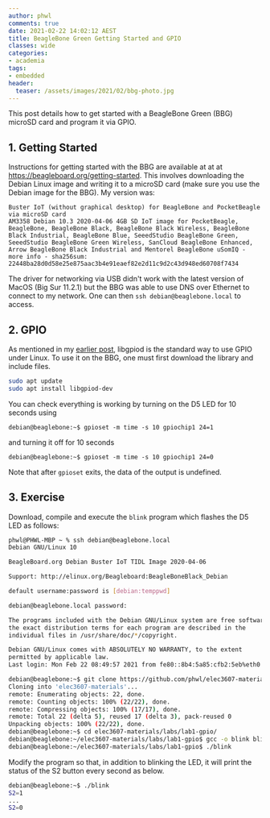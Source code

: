 ```yaml
---
author: phwl
comments: true
date: 2021-02-22 14:02:12 AEST
title: BeagleBone Green Getting Started and GPIO
classes: wide
categories:
- academia
tags:
- embedded
header:
  teaser: /assets/images/2021/02/bbg-photo.jpg
---
```


This post details how to get started with a BeagleBone Green (BBG) microSD card and
program it via GPIO.

## 1. Getting Started
Instructions for getting started with the BBG are available at at 
at <https://beagleboard.org/getting-started>. This involves downloading
the Debian Linux image and writing it to a microSD card (make sure you
use the Debian image for the BBG). My version was:
```
Buster IoT (without graphical desktop) for BeagleBone and PocketBeagle via microSD card
AM3358 Debian 10.3 2020-04-06 4GB SD IoT image for PocketBeagle, BeagleBone, BeagleBone Black, BeagleBone Black Wireless, BeagleBone Black Industrial, BeagleBone Blue, SeeedStudio BeagleBone Green, SeeedStudio BeagleBone Green Wireless, SanCloud BeagleBone Enhanced, Arrow BeagleBone Black Industrial and Mentorel BeagleBone uSomIQ - more info - sha256sum: 22448ba28d0d58e25e875aac3b4e91eaef82e2d11c9d2c43d948ed60708f7434
```

The driver for networking via USB didn't work with the latest version
of MacOS (Big Sur 11.2.1) but the BBG was able to use DNS over Ethernet
to connect to my network.  One can then ```ssh debian@beaglebone.local```
to access.

## 2. GPIO
As mentioned in my [earlier post](/2021/QEMU-ARM-Linux-gpio/), libgpiod
is the standard way to use GPIO under Linux. To use it on the BBG, one must
first download the library and include files.
```sh
sudo apt update
sudo apt install libgpiod-dev
```

You can check everything is working by turning on the D5 LED for 10 seconds 
using
```
debian@beaglebone:~$ gpioset -m time -s 10 gpiochip1 24=1
```
and turning it off for 10 seconds
```
debian@beaglebone:~$ gpioset -m time -s 10 gpiochip1 24=0
```
Note that after ```gpioset``` exits, the data of the output is undefined.

## 3. Exercise
Download, compile and execute the ```blink``` program which
flashes the D5 LED as follows:
```bash
phwl@PHWL-MBP ~ % ssh debian@beaglebone.local
Debian GNU/Linux 10

BeagleBoard.org Debian Buster IoT TIDL Image 2020-04-06

Support: http://elinux.org/Beagleboard:BeagleBoneBlack_Debian

default username:password is [debian:temppwd]

debian@beaglebone.local password: 

The programs included with the Debian GNU/Linux system are free software;
the exact distribution terms for each program are described in the
individual files in /usr/share/doc/*/copyright.

Debian GNU/Linux comes with ABSOLUTELY NO WARRANTY, to the extent
permitted by applicable law.
Last login: Mon Feb 22 08:49:57 2021 from fe80::8b4:5a85:cfb2:5eb%eth0

debian@beaglebone:~$ git clone https://github.com/phwl/elec3607-materials
Cloning into 'elec3607-materials'...
remote: Enumerating objects: 22, done.
remote: Counting objects: 100% (22/22), done.
remote: Compressing objects: 100% (17/17), done.
remote: Total 22 (delta 5), reused 17 (delta 3), pack-reused 0
Unpacking objects: 100% (22/22), done.
debian@beaglebone:~$ cd elec3607-materials/labs/lab1-gpio/
debian@beaglebone:~/elec3607-materials/labs/lab1-gpio$ gcc -o blink blink.c -lgpiod
debian@beaglebone:~/elec3607-materials/labs/lab1-gpio$ ./blink
```

Modify the program so that, in addition to blinking the LED, it will
print the status of the S2 button every second as
below.
```bash
debian@beaglebone:~$ ./blink 
S2=1
...
S2=0
```
